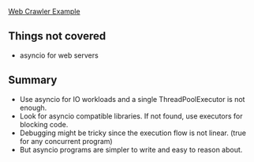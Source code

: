 [Web Crawler Example](../code/web_crawler.py)

## Things not covered

- asyncio for web servers

## Summary

- Use asyncio for IO workloads and a single ThreadPoolExecutor is not enough.
- Look for asyncio compatible libraries. If not found, use executors for blocking code.
- Debugging might be tricky since the execution flow is not linear. (true for any concurrent program)
- But asyncio programs are simpler to write and easy to reason about.
